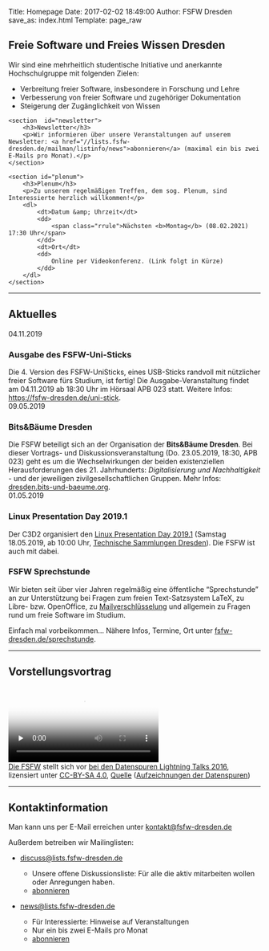 Title: Homepage
Date: 2017-02-02 18:49:00
Author: FSFW Dresden
save_as: index.html
Template: page_raw

<section id="vorstellung">
    <h1>Freie Software und Freies Wissen Dresden</h1>
    <p>Wir sind eine mehrheitlich studentische Initiative und anerkannte Hochschulgruppe mit folgenden Zielen:</p>
    <ul>
        <li>Verbreitung freier Software, insbesondere in Forschung und Lehre</li>
        <li>Verbesserung von freier Software und zugehöriger Dokumentation</li>
        <li>Steigerung der Zugänglichkeit von Wissen</li>
    </ul>


    <section  id="newsletter">
        <h3>Newsletter</h3>
        <p>Wir informieren über unsere Veranstaltungen auf unserem Newsletter: <a href="//lists.fsfw-dresden.de/mailman/listinfo/news">abonnieren</a> (maximal ein bis zwei E-Mails pro Monat).</p>
    </section>

    <section id="plenum">
        <h3>Plenum</h3>
        <p>Zu unserem regelmäßigen Treffen, dem sog. Plenum, sind Interessierte herzlich willkommen!</p>
        <dl>
            <dt>Datum &amp; Uhrzeit</dt>
            <dd>
                <span class="rrule">Nächsten <b>Montag</b> (08.02.2021) 17:30 Uhr</span>
            </dd>
            <dt>Ort</dt>
            <dd>
                Online per Videokonferenz. (Link folgt in Kürze)
            </dd>
        </dl>
    </section>
</section>
<hr>
<section id="news">
    <h2>Aktuelles</h2>
    <section id="uni-stick" class="news">
    <span datetime="2019-04-11">04.11.2019</span>
    <h3>Ausgabe des FSFW-Uni-Sticks</h3>
    Die 4. Version des FSFW-UniSticks, eines USB-Sticks randvoll mit nützlicher freier Software fürs Studium, ist fertig! Die Ausgabe-Veranstaltung findet am 04.11.2019 ab 18:30 Uhr im Hörsaal APB 023 statt. Weitere Infos:
    <a href="https://fsfw-dresden.de/uni-stick">https://fsfw-dresden.de/uni-stick</a>.
    </section>
    <section id="bits-und-baeume" class="news">
    <span datetime="2019-05-09">09.05.2019</span>
    <h3>Bits&Bäume Dresden</h3>
    Die FSFW beteiligt sich an der Organisation der <strong>Bits&Bäume Dresden</strong>. Bei dieser Vortrags- und Diskussionsveranstaltung (Do. 23.05.2019, 18:30, APB 023) geht es um die Wechselwirkungen der beiden existenziellen Herausforderungen des 21. Jahrhunderts: <em>Digitalisierung und Nachhaltigkeit</em> - und der jeweiligen zivilgesellschaftlichen Gruppen. Mehr Infos: <a href="https://dresden.bits-und-baeume.org">dresden.bits-und-baeume.org</a>.
    </section>
    <section id="lpd2019-1" class="news">
    <span datetime="2019-05-01">01.05.2019</span>
    <h3>Linux Presentation Day 2019.1</h3>
    Der C3D2 organisiert den <a href="https://c3d2.de/news/event-20190518-lpd19-1.html">Linux Presentation Day 2019.1</a> (Samstag 18.05.2019, ab 10:00 Uhr, <a href="http://m.osmtools.de/0qe7A32je5H0qe1832jd84">Technische Sammlungen Dresden</a>). Die FSFW ist auch mit dabei.
    </section>
    <section id="latex-sprechstunde" class="news">
        <h3>FSFW Sprechstunde</h3>
        <p>Wir bieten seit über vier Jahren regelmäßig eine öffentliche “Sprechstunde” an zur Unterstützung bei
           Fragen zum freien Text-Satzsystem LaTeX, zu Libre- bzw. OpenOffice, zu <a href="//fsfw-dresden.de/gpg">Mailverschlüsselung</a>
           und allgemein zu Fragen rund um freie Software im Studium.</p>
        <p>Einfach mal vorbeikommen… Nähere Infos, Termine, Ort unter <a href="//fsfw-dresden.de/sprechstunde">fsfw-dresden.de/sprechstunde</a>.
    </section>
</section>
<hr>
<section id="video">
    <div about="https://fsfw-dresden.de/videos/Die-FSFW-at-Lightningtalks-Datenspuren2016.webm">
        <h2 id="vorstellungsvortrag-lightningtalk-datenspuren2016">Vorstellungsvortrag</h2>
        <video preload="none" autobuffer controls poster="img/Die-FSFW-at-Lightningtalks-Datenspuren2016.jpg">
        <source src="https://fsfw-dresden.de/videos/Die-FSFW-at-Lightningtalks-Datenspuren2016.webm" type="video/webm" style="max-width:480" />
        <div>Schade – hier käme ein Video, wenn Ihr Browser HTML5 Unterstützung hätte, wie z.B. der <a href="https://www.mozilla.org/">aktuelle von Mozilla</a></div>
        </video>
        <div>
                <a href="https://fsfw-dresden.de/" property="dct:title" rel="cc:attributionURL">Die FSFW</a> stellt sich vor
                <a href="https://datenspuren.de/2016/fahrplan/events/7782.html" target="_blank" title="Beiträge bei den Datenspuren 2016 in den Technischen Sammlungen Dresden">bei den Datenspuren Lightning Talks 2016</a>,
                lizensiert unter <a rel="license" href="http://creativecommons.org/licenses/by-nc-sa/4.0/" target="_blank" title="Creative Commons Attribution ShareAlike License 4.0">CC-BY-SA&nbsp;4.0</a>,
                <a href="https://media.ccc.de/v/DS2016-7782-lightning_talks" title="Aufzeichnungen der Lightning Talks bei CCC-TV">Quelle</a>  (<a href="https://datenspuren.de/2016/mitschnitte.html" target="_blank">Aufzeichnungen der Datenspuren</a>)
        </div>
    </div>
</section>
<hr>
<section id="kontakt">
    <h2>Kontaktinformation</h2>
    <p>Man kann uns per E-Mail erreichen unter <a href="mailto:kontakt@fsfw-dresden.de">kontakt@fsfw-dresden.de</a></p>
    <p>Außerdem betreiben wir Mailinglisten:</p>
    <ul>
        <li>
            <p><a href="//lists.fsfw-dresden.de/mailman/listinfo/discuss">discuss@lists.fsfw-dresden.de</a></p>
            <ul>
                <li>Unsere offene Diskussionsliste: Für alle die aktiv mitarbeiten wollen oder Anregungen haben.</li>
                <li><a href="//lists.fsfw-dresden.de/mailman/listinfo/discuss">abonnieren</a></li>
            </ul>
        </li>
        <li>
            <p><a href="//lists.fsfw-dresden.de/mailman/listinfo/news">news@lists.fsfw-dresden.de</a></p>
            <ul>
                <li>Für Interessierte: Hinweise auf Veranstaltungen</li>
                <li>Nur ein bis zwei E-Mails pro Monat</li>
                <li><a href="//lists.fsfw-dresden.de/mailman/listinfo/news">abonnieren</a></li>
            </ul>
        </li>
    </ul>
</section>
